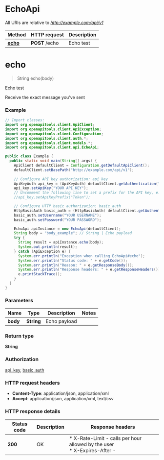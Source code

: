 # EchoApi

All URIs are relative to *http://example.com/api/v1*

Method | HTTP request | Description
------------- | ------------- | -------------
[**echo**](EchoApi.md#echo) | **POST** /echo | Echo test


<a name="echo"></a>
# **echo**
> String echo(body)

Echo test

Receive the exact message you&#39;ve sent

### Example
```java
// Import classes:
import org.openapitools.client.ApiClient;
import org.openapitools.client.ApiException;
import org.openapitools.client.Configuration;
import org.openapitools.client.auth.*;
import org.openapitools.client.models.*;
import org.openapitools.client.api.EchoApi;

public class Example {
  public static void main(String[] args) {
    ApiClient defaultClient = Configuration.getDefaultApiClient();
    defaultClient.setBasePath("http://example.com/api/v1");
    
    // Configure API key authorization: api_key
    ApiKeyAuth api_key = (ApiKeyAuth) defaultClient.getAuthentication("api_key");
    api_key.setApiKey("YOUR API KEY");
    // Uncomment the following line to set a prefix for the API key, e.g. "Token" (defaults to null)
    //api_key.setApiKeyPrefix("Token");

    // Configure HTTP basic authorization: basic_auth
    HttpBasicAuth basic_auth = (HttpBasicAuth) defaultClient.getAuthentication("basic_auth");
    basic_auth.setUsername("YOUR USERNAME");
    basic_auth.setPassword("YOUR PASSWORD");

    EchoApi apiInstance = new EchoApi(defaultClient);
    String body = "body_example"; // String | Echo payload
    try {
      String result = apiInstance.echo(body);
      System.out.println(result);
    } catch (ApiException e) {
      System.err.println("Exception when calling EchoApi#echo");
      System.err.println("Status code: " + e.getCode());
      System.err.println("Reason: " + e.getResponseBody());
      System.err.println("Response headers: " + e.getResponseHeaders());
      e.printStackTrace();
    }
  }
}
```

### Parameters

Name | Type | Description  | Notes
------------- | ------------- | ------------- | -------------
 **body** | **String**| Echo payload |

### Return type

**String**

### Authorization

[api_key](../README.md#api_key), [basic_auth](../README.md#basic_auth)

### HTTP request headers

 - **Content-Type**: application/json, application/xml
 - **Accept**: application/json, application/xml, text/csv

### HTTP response details
| Status code | Description | Response headers |
|-------------|-------------|------------------|
**200** | OK |  * X-Rate-Limit - calls per hour allowed by the user <br>  * X-Expires-After -  <br>  |

